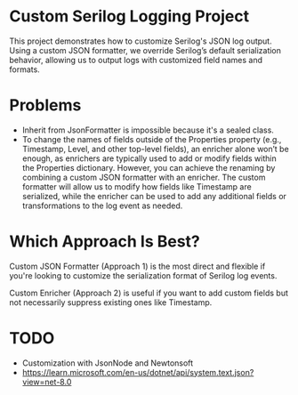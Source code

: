 # Custom Serilog Logging Project

This project demonstrates how to customize Serilog's JSON log output. Using a custom JSON formatter, we override Serilog’s default serialization behavior, allowing us to output logs with customized field names and formats.

# Problems

- Inherit from JsonFormatter is impossible because it's a sealed class.
- To change the names of fields outside of the Properties property (e.g., Timestamp, Level, and other top-level fields), an enricher alone won’t be enough, as enrichers are typically used to add or modify fields within the Properties dictionary. However, you can achieve the renaming by combining a custom JSON formatter with an enricher. The custom formatter will allow us to modify how fields like Timestamp are serialized, while the enricher can be used to add any additional fields or transformations to the log event as needed.

# Which Approach Is Best?

Custom JSON Formatter (Approach 1) is the most direct and flexible if you're looking to customize the serialization format of Serilog log events.

Custom Enricher (Approach 2) is useful if you want to add custom fields but not necessarily suppress existing ones like Timestamp.

# TODO

- Customization with JsonNode and Newtonsoft
- https://learn.microsoft.com/en-us/dotnet/api/system.text.json?view=net-8.0